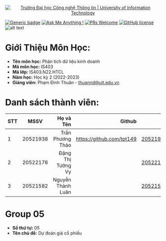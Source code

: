 <!-- Banner -->
<p align="center">
  <a href="https://www.uit.edu.vn/" title="Trường Đại học Công nghệ Thông tin" style="border: none;">
    <img src="https://i.imgur.com/WmMnSRt.png" alt="Trường Đại học Công nghệ Thông tin | University of Information Technology">
  </a>
</p>

[![Generic badge](https://img.shields.io/badge/Status-working-<COLOR>.svg)](https://shields.io/)
[![Ask Me Anything !](https://img.shields.io/badge/Ask%20me-anything-1abc9c.svg)](https://github.com/tpt149/IS403.N22.HTCL_Nhom5/issues/new)
[![PRs Welcome](https://img.shields.io/badge/PRs-welcome-brightgreen.svg?style=flat-square)](http://makeapullrequest.com)
[![GitHub license](https://img.shields.io/github/license/Naereen/StrapDown.js.svg)](https://github.com/tpt149/IS403.N22.HTCL_Nhom5/blob/master/LICENSE)
![alt text](https://img.shields.io/badge/Language-Python-green)

# Giới Thiệu Môn Học:
* __Tên môn học:__ Phân tích dữ liệu kinh doanh
* __Mã môn học:__ IS403
* __Mã lớp:__ IS403.N22.HTCL
* __Năm học:__ Học kỳ 2 (2022-2023)
* __Giảng viên:__ Phạm Đình Thuân - <thuannd@uit.edu.vn>

# Danh sách thành viên:
| STT    | MSSV          | Họ và Tên              | Github                                               | Email                   |
| ------ |:-------------:| ----------------------:|-----------------------------------------------------:|-------------------------:
| 1      | 20521938      | Trần Phương Thảo       |https://github.com/tpt149                             |20521938@gm.uit.edu.vn   |
| 2      | 20522176      | Đặng Thị Tường Vy      |                                                      |20522176@gm.uit.edu.vn   |
| 3      | 20521582      | Nguyễn Thành Luân      |                                                      |20521582@gm.uit.edu.vn   |

# Group 05
* __Số thứ tự:__ 05
* __Tên chủ đề:__ Dự đoán giá cổ phiếu
